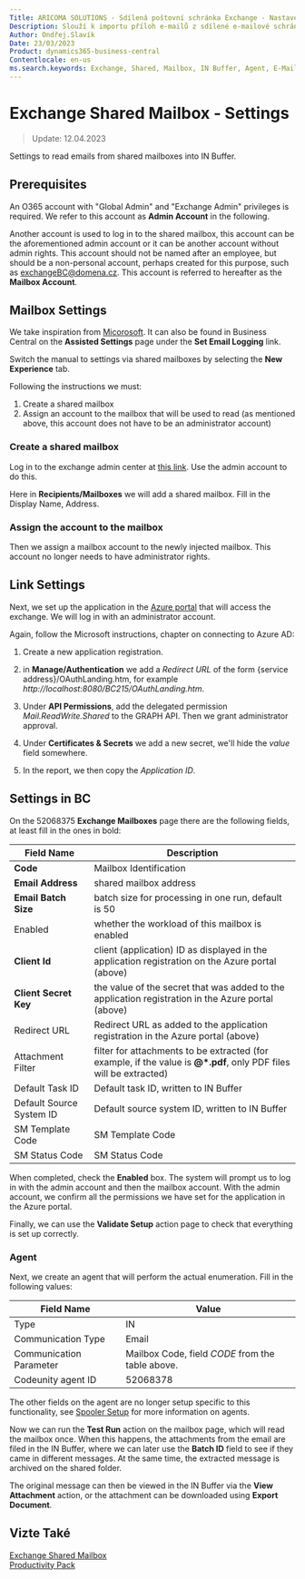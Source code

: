 ```yaml
---
Title: ARICOMA SOLUTIONS - Sdílená poštovní schránka Exchange - Nastavení
Description: Slouží k importu příloh e-mailů z sdílené e-mailové schránky do Business Centralu, kde mohou být přílohy dále zpracovány.
Author: Ondřej.Slavík
Date: 23/03/2023
Product: dynamics365-business-central
Contentlocale: en-us
ms.search.keywords: Exchange, Shared, Mailbox, IN Buffer, Agent, E-Mail, Azure
---
```

# Exchange Shared Mailbox - Settings
> Update: 12.04.2023

Settings to read emails from shared mailboxes into IN Buffer.

## Prerequisites

An O365 account with "Global Admin" and "Exchange Admin" privileges is required. We refer to this account as **Admin Account** in the following.

Another account is used to log in to the shared mailbox, this account can be the aforementioned admin account or it can be another account without admin rights. This account should not be named after an employee, but should be a non-personal account, perhaps created for this purpose, such as exchangeBC@domena.cz. This account is referred to hereafter as the **Mailbox Account**.

## Mailbox Settings
We take inspiration from [Micorosoft](https://learn.microsoft.com/en-us/dynamics365/business-central/marketing-set-up-email-logging?tabs=new-experience). It can also be found in Business Central on the **Assisted Settings** page under the **Set Email Logging** link.

Switch the manual to settings via shared mailboxes by selecting the **New Experience** tab.

Following the instructions we must:
    
1. Create a shared mailbox
2. Assign an account to the mailbox that will be used to read (as mentioned above, this account does not have to be an administrator account)

### Create a shared mailbox
Log in to the exchange admin center at [this link](https://admin.exchange.microsoft.com/#). Use the admin account to do this.

Here in **Recipients/Mailboxes** we will add a shared mailbox. Fill in the Display Name, Address.

### Assign the account to the mailbox
Then we assign a mailbox account to the newly injected mailbox. This account no longer needs to have administrator rights.

## Link Settings
Next, we set up the application in the [Azure portal](https://portal.azure.com/) that will access the exchange. We will log in with an administrator account.

Again, follow the Microsoft instructions, chapter on connecting to Azure AD:

1. Create a new application registration.

2. in **Manage/Authentication** we add a *Redirect URL* of the form {service address}/OAuthLanding.htm, for example *http://localhost:8080/BC215/OAuthLanding.htm*.

3. Under **API Permissions**, add the delegated permission *Mail.ReadWrite.Shared* to the GRAPH API. Then we grant administrator approval.

4. Under **Certificates & Secrets** we add a new secret, we'll hide the *value* field somewhere.

5. In the report, we then copy the *Application ID*.

## Settings in BC
On the 52068375 **Exchange Mailboxes** page there are the following fields, at least fill in the ones in bold:
  
| Field Name | Description |
|------------|-------|
| **Code** | Mailbox Identification |
| **Email Address** | shared mailbox address |
| **Email Batch Size** | batch size for processing in one run, default is 50 |
| Enabled | whether the workload of this mailbox is enabled |
| **Client Id** | client (application) ID as displayed in the application registration on the Azure portal (above) |
| **Client Secret Key** | the value of the secret that was added to the application registration in the Azure portal (above) |
| Redirect URL | Redirect URL as added to the application registration in the Azure portal (above) |
| Attachment Filter | filter for attachments to be extracted (for example, if the value is **@*.pdf**, only PDF files will be extracted) |
| Default Task ID | Default task ID, written to IN Buffer |
| Default Source System ID | Default source system ID, written to IN Buffer |
| SM Template Code | SM Template Code |
| SM Status Code | SM Status Code |

When completed, check the **Enabled** box. The system will prompt us to log in with the admin account and then the mailbox account. With the admin account, we confirm all the permissions we have set for the application in the Azure portal.

Finally, we can use the **Validate Setup** action page to check that everything is set up correctly.

### Agent
Next, we create an agent that will perform the actual enumeration. Fill in the following values:

| Field Name | Value |
|------------|---------|
| Type | IN |
| Communication Type | Email |
| Communication Parameter | Mailbox Code, field *CODE* from the table above. |
| Codeunity agent ID | 52068378 |

The other fields on the agent are no longer setup specific to this functionality, see [Spooler Setup](spooler-setup.md) for more information on agents.

Now we can run the **Test Run** action on the mailbox page, which will read the mailbox once. When this happens, the attachments from the email are filed in the IN Buffer, where we can later use the **Batch ID** field to see if they came in different messages. At the same time, the extracted message is archived on the shared folder.

The original message can then be viewed in the IN Buffer via the **View Attachment** action, or the attachment can be downloaded using **Export Document**.

## Vizte Také
[Exchange Shared Mailbox](exchange-shared-mailboxes.md)  
[Productivity Pack](productivity-pack.md)
